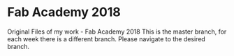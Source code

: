 # Fab Academy 2018
Original Files of my work - Fab Academy 2018
This is the master branch, for each week there is a different branch. Please navigate to the desired branch.
